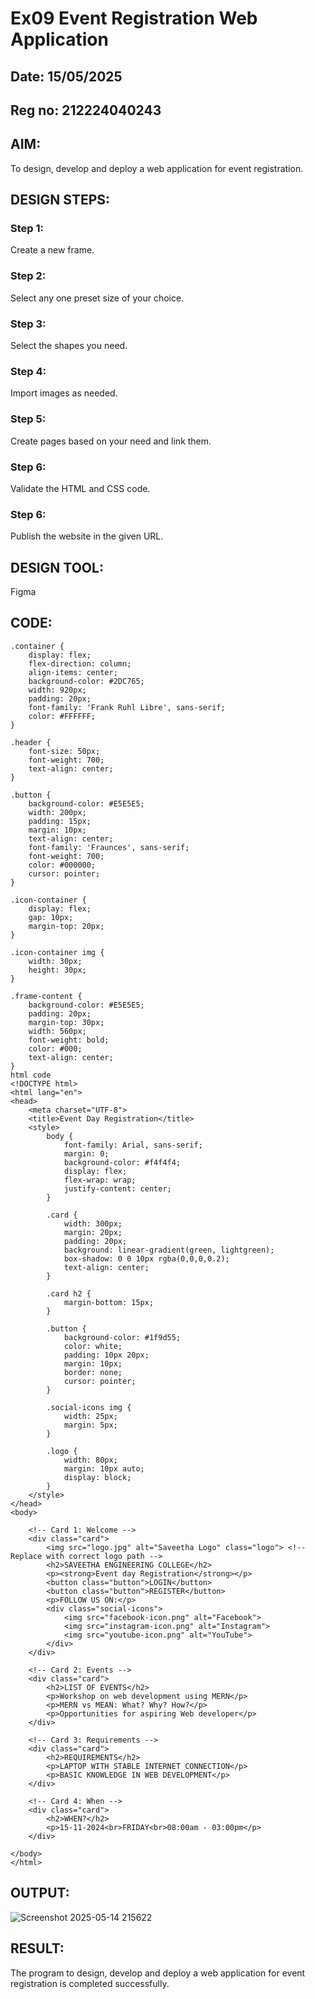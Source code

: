 # Ex09 Event Registration Web Application
## Date: 15/05/2025
## Reg no: 212224040243
## AIM:
To design, develop and deploy a web application for event registration.

## DESIGN STEPS:

### Step 1:
Create a new frame.

### Step 2:
Select any one preset size of your choice.

### Step 3:
Select the shapes you need.

### Step 4:
Import images as needed.

### Step 5:
Create pages based on your need and link them.

### Step 6:

Validate the HTML and CSS code.

### Step 6:

Publish the website in the given URL.

## DESIGN TOOL:
Figma

## CODE:
```
.container {
    display: flex;
    flex-direction: column;
    align-items: center;
    background-color: #2DC765;
    width: 920px;
    padding: 20px;
    font-family: 'Frank Ruhl Libre', sans-serif;
    color: #FFFFFF;
}

.header {
    font-size: 50px;
    font-weight: 700;
    text-align: center;
}

.button {
    background-color: #E5E5E5;
    width: 200px;
    padding: 15px;
    margin: 10px;
    text-align: center;
    font-family: 'Fraunces', sans-serif;
    font-weight: 700;
    color: #000000;
    cursor: pointer;
}

.icon-container {
    display: flex;
    gap: 10px;
    margin-top: 20px;
}

.icon-container img {
    width: 30px;
    height: 30px;
}

.frame-content {
    background-color: #E5E5E5;
    padding: 20px;
    margin-top: 30px;
    width: 560px;
    font-weight: bold;
    color: #000;
    text-align: center;
}
html code
<!DOCTYPE html>
<html lang="en">
<head>
    <meta charset="UTF-8">
    <title>Event Day Registration</title>
    <style>
        body {
            font-family: Arial, sans-serif;
            margin: 0;
            background-color: #f4f4f4;
            display: flex;
            flex-wrap: wrap;
            justify-content: center;
        }

        .card {
            width: 300px;
            margin: 20px;
            padding: 20px;
            background: linear-gradient(green, lightgreen);
            box-shadow: 0 0 10px rgba(0,0,0,0.2);
            text-align: center;
        }

        .card h2 {
            margin-bottom: 15px;
        }

        .button {
            background-color: #1f9d55;
            color: white;
            padding: 10px 20px;
            margin: 10px;
            border: none;
            cursor: pointer;
        }

        .social-icons img {
            width: 25px;
            margin: 5px;
        }

        .logo {
            width: 80px;
            margin: 10px auto;
            display: block;
        }
    </style>
</head>
<body>

    <!-- Card 1: Welcome -->
    <div class="card">
        <img src="logo.jpg" alt="Saveetha Logo" class="logo"> <!-- Replace with correct logo path -->
        <h2>SAVEETHA ENGINEERING COLLEGE</h2>
        <p><strong>Event day Registration</strong></p>
        <button class="button">LOGIN</button>
        <button class="button">REGISTER</button>
        <p>FOLLOW US ON:</p>
        <div class="social-icons">
            <img src="facebook-icon.png" alt="Facebook">
            <img src="instagram-icon.png" alt="Instagram">
            <img src="youtube-icon.png" alt="YouTube">
        </div>
    </div>

    <!-- Card 2: Events -->
    <div class="card">
        <h2>LIST OF EVENTS</h2>
        <p>Workshop on web development using MERN</p>
        <p>MERN vs MEAN: What? Why? How?</p>
        <p>Opportunities for aspiring Web developer</p>
    </div>

    <!-- Card 3: Requirements -->
    <div class="card">
        <h2>REQUIREMENTS</h2>
        <p>LAPTOP WITH STABLE INTERNET CONNECTION</p>
        <p>BASIC KNOWLEDGE IN WEB DEVELOPMENT</p>
    </div>

    <!-- Card 4: When -->
    <div class="card">
        <h2>WHEN?</h2>
        <p>15-11-2024<br>FRIDAY<br>08:00am - 03:00pm</p>
    </div>

</body>
</html>
```

## OUTPUT:
![Screenshot 2025-05-14 215622](https://github.com/user-attachments/assets/a1418165-1a60-4438-8df5-9abece60cdcb)

## RESULT:
The program to design, develop and deploy a web application for event registration is completed successfully.
